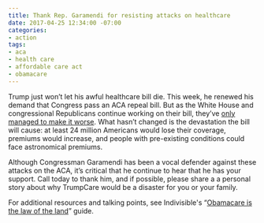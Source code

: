 ```yaml
---
title: Thank Rep. Garamendi for resisting attacks on healthcare
date: 2017-04-25 12:34:00 -07:00
categories:
- action
tags:
- aca
- health care
- affordable care act
- obamacare
---
```


Trump just won’t let his awful healthcare bill die. This week, he renewed his demand that Congress pass an ACA repeal bill. But as the White House and congressional Republicans continue working on their bill, they’ve [only managed to make it worse](http://theweek.com/articles/693711/new-trumpcare-even-worse-than-old). What hasn’t changed is the devastation the bill will cause: at least 24 million Americans would lose their coverage, premiums would increase, and people with pre-existing conditions could face astronomical premiums.

Although Congressman Garamendi has been a vocal defender against these attacks on the ACA, it’s critical that he continue to hear that he has your support. Call today to thank him, and if possible, please share a a personal story about why TrumpCare would be a disaster for you or your family. 

For additional resources and talking points, see Indivisible's “[Obamacare is the law of the land](https://www.indivisibleguide.com/resource/april-recess-affordable-care-act-talking-points/)” guide.